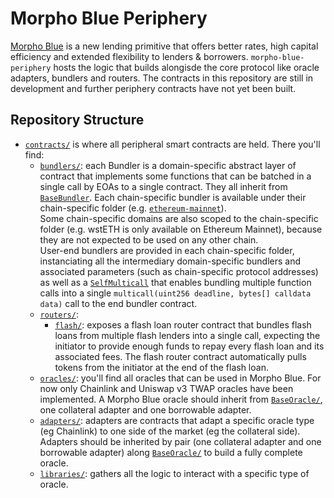 # Morpho Blue Periphery

[Morpho Blue](https://github.com/morpho-labs/morpho-blue) is a new lending primitive that offers better rates, high capital efficiency and extended flexibility to lenders & borrowers. `morpho-blue-periphery` hosts the logic that builds alongisde the core protocol like oracle adapters, bundlers and routers. The contracts in this repository are still in development and further periphery contracts have not yet been built.

## Repository Structure

- [`contracts/`](./contracts/) is where all peripheral smart contracts are held. There you'll find:
  - [`bundlers/`](./contracts/bundlers/): each Bundler is a domain-specific abstract layer of contract that implements some functions that can be batched in a single call by EOAs to a single contract. They all inherit from [`BaseBundler`](./contracts/bundlers/BaseBundler.sol). Each chain-specific bundler is available under their chain-specific folder (e.g. [`ethereum-mainnet`](./contracts/bundlers/ethereum-mainnet/)).<br/>
    Some chain-specific domains are also scoped to the chain-specific folder (e.g. wstETH is only available on Ethereum Mainnet), because they are not expected to be used on any other chain.<br/>
    User-end bundlers are provided in each chain-specific folder, instanciating all the intermediary domain-specific bundlers and associated parameters (such as chain-specific protocol addresses) as well as a [`SelfMulticall`](./contracts/bundlers/SelfMulticall.sol) that enables bundling multiple function calls into a single `multicall(uint256 deadline, bytes[] calldata data)` call to the end bundler contract.
  - [`routers/`](./contracts/routers/):
    - [`flash/`](./contracts/routers/flash/): exposes a flash loan router contract that bundles flash loans from multiple flash lenders into a single call, expecting the initiator to provide enough funds to repay every flash loan and its associated fees. The flash router contract automatically pulls tokens from the initiator at the end of the flash loan.
  -  [`oracles/`](./contracts/oracles/): you'll find all oracles that can be used in Morpho Blue. For now only Chainlink and Uniswap v3 TWAP oracles have been implemented. A Morpho Blue oracle should inherit from [`BaseOracle/`](./contracts/oracles/BaseOracle.sol), one collateral adapter and one borrowable adapter.
    - [`adapters/`](./contracts/adapters/): adapters are contracts that adapt a specific oracle type (eg Chainlink) to one side of the market (eg the collateral side). Adapters should be inherited by pair (one collateral adapter and one borrowable adapter) along [`BaseOracle/`](./contracts/oracles/BaseOracle.sol) to build a fully complete oracle.
    - [`libraries/`](./contracts/libraries/): gathers all the logic to interact with a specific type of oracle.
